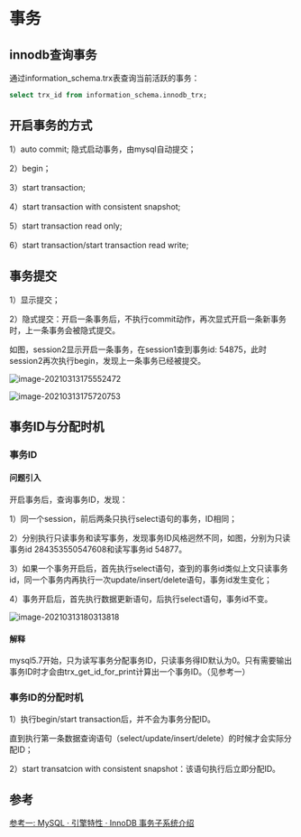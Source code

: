 # 事务

## innodb查询事务

通过information_schema.trx表查询当前活跃的事务：

```sql
select trx_id from information_schema.innodb_trx;
```

## 开启事务的方式

1）auto commit; 隐式启动事务，由mysql自动提交；

2）begin；

3）start transaction;

4）start transaction with consistent snapshot;

5）start transaction read only;

6）start transaction/start transaction read write;

## 事务提交

1）显示提交；

2）隐式提交：开启一条事务后，不执行commit动作，再次显式开启一条新事务时，上一条事务会被隐式提交。

如图，session2显示开启一条事务，在session1查到事务id: 54875，此时session2再次执行begin，发现上一条事务已经被提交。

![image-20210313175552472](https://raw.githubusercontent.com/Abug0/Typora-Pics/master/pics/Typora20210313175724.png)

![image-20210313175720753](https://raw.githubusercontent.com/Abug0/Typora-Pics/master/pics/Typora20210313175726.png)

## 事务ID与分配时机

### 事务ID

#### 问题引入

开启事务后，查询事务ID，发现：

1）同一个session，前后两条只执行select语句的事务，ID相同；

2）分别执行只读事务和读写事务，发现事务ID风格迥然不同，如图，分别为只读事务id 284353550547608和读写事务id 54877。

3）如果一个事务开启后，首先执行select语句，查到的事务id类似上文只读事务id，同一个事务内再执行一次update/insert/delete语句，事务id发生变化；

4）事务开启后，首先执行数据更新语句，后执行select语句，事务id不变。

![image-20210313180313818](C:\Users\zhouguangwei01\AppData\Roaming\Typora\typora-user-images\image-20210313180313818.png)

#### 解释

mysql5.7开始，只为读写事务分配事务ID，只读事务得ID默认为0。只有需要输出事务ID时才会由trx_get_id_for_print计算出一个事务ID。（见参考一）

### 事务ID的分配时机

1）执行begin/start transaction后，并不会为事务分配ID。

直到执行第一条数据查询语句（select/update/insert/delete）的时候才会实际分配ID；

2）start transatcion with consistent snapshot：该语句执行后立即分配ID。

## 参考

[参考一: MySQL · 引擎特性 · InnoDB 事务子系统介绍](http://mysql.taobao.org/monthly/2015/12/01/)